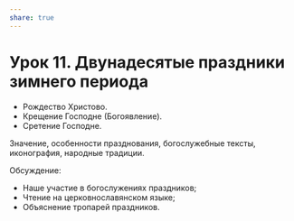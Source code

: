 ```yaml
---
share: true
---
```

# Урок 11. Двунадесятые праздники зимнего периода 

- Рождество Христово. 
- Крещение Господне (Богоявление). 
- Сретение Господне. 

Значение, особенности празднования, богослужебные тексты, иконография, народные традиции. 

Обсуждение: 
- Наше участие в богослужениях праздников;
- Чтение на церковнославянском языке;
- Объяснение тропарей праздников.